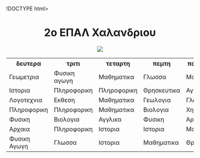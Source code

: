 !DOCTYPE html>
<html lang="en">

<head>
  <meta charset="UTF-8" />
  <meta name="viewport" content="width=device-width, initial-scale=1.0" />
  <link rel="stylesheet" href="style.css" />
  <title>2ο ΕΠΑΛ Χαλανδριου</title>
</head>

<body>
  <center>
    <h1> 2o ΕΠΑΛ Χαλανδριου </h1>
     <img src=https://lh3.googleusercontent.com/p/AF1QipN1GQTNAQm5388R8NI9eKAF54JNrbcCi-4FsASj=s680-w680-h510>
       <table>
  <tr>
    <th>δευτερα</th>
    <th>τριτι</th>
    <th>τεταρτη</th>
    <th>πεμτη</th>
    <th>παρασκευη</th>    
  </tr>
  <tr>
    <td>Γεωμετρια</td>
    <td>Φυσικη αγωγη</td>
    <td>Μαθηματικα</td>
    <td>Γλωσσα</td>
    <td>Μουσικη</td>
  </tr>
  <tr>
    <td>Ιστορια</td>
    <td>Πληροφορικη</td>
    <td>Πληροφορικη</td>
    <td>Θρησκευτικα</td>
    <td>Αγγλικα</td>
  </tr>
  <tr>
    <td>Λογοτεχνια</td>
    <td>Εκθεση</td>
    <td>Μαθηματικα</td>
    <td>Γεωλογια</td>
    <td>Γλωσσα</td>
         </tr>
         <tr>
    <td>Πληροφορικη</td>
    <td>Πληροφορικη</td>
    <td>Μαθηματικα</td>
    <td>Βιολογια</td>
    <td>Χημεια</td>
         </tr>
         <tr>
    <td>Φυσικη</td>
    <td>Βιολογια</td>
    <td>Αγγλικα</td>
    <td>Φυσικη</td>
    <td>Αρχαια</td>
         </tr>
         <tr>
    <td>Αρχαια</td>
    <td>Πληροφορικη</td>
    <td>Ιστορια</td>
    <td>Ιστορια</td>
    <td>Μαθηματικα</td>
         </tr>
         <tr>
    <td>Φυσικη Αγωγη</td>
    <td>Γλωσσα</td>
    <td>Ιστορια</td>
    <td>Μαθηματικα</td>
    <td>Θρησκευτικα</td>
         </tr>
</table>
  </center>
 </body>

</html>
